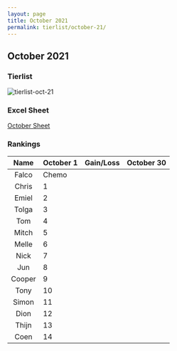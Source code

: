 ```yaml
---
layout: page
title: October 2021
permalink: tierlist/october-21/
---
```


## **October 2021**

### Tierlist
![tierlist-oct-21]()

### Excel Sheet
[October Sheet](https://docs.google.com/spreadsheets/d/1Ce520IyJMybWWc20tF7vexOxxB6HrJR1/edit#gid=551464434)

### Rankings

| Name | October 1 | Gain/Loss | October 30
|:--------:|--------|-----|--------|
| Falco | Chemo | |
| Chris | 1 | |
| Emiel | 2 | |
| Tolga | 3 | |
| Tom | 4 | |
| Mitch | 5 | |
| Melle | 6 | |
| Nick | 7 | |
| Jun | 8 | |
| Cooper | 9 | |
| Tony | 10 | |
| Simon | 11 | |
| Dion | 12 | |
| Thijn | 13 | |
| Coen | 14 | |

